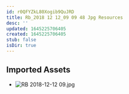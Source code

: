 ```yaml
---
id: r0QFYZkL80Xogib9QuJRD
title: Rb_2018 12 12_09 09 48 Jpg Resources
desc: ''
updated: 1645225706405
created: 1645225706405
stub: false
isDir: true
---
```

## Imported Assets
- ![RB 2018-12-12 09.jpg](/assets/rb-2018-12-12-09.jpg)
